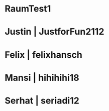 # RaumTest1

# Justin | JustforFun2112
# Felix | felixhansch
# Mansi | hihihihi18
# Serhat | seriadi12
